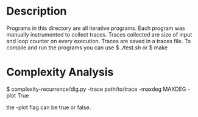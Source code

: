 # Description

Programs in this directory are all iterative programs. Each program was manually instrumented to collect traces. Traces collected are size of input and loop counter on every execution. Traces are saved in a traces file.
To compile and run the programs you can use 
$ ./test.sh
or
$ make

# Complexity Analysis
$ complexity-recurrence/dig.py -trace path/to/trace -maxdeg MAXDEG -plot True

the -plot flag can be true or false. 

